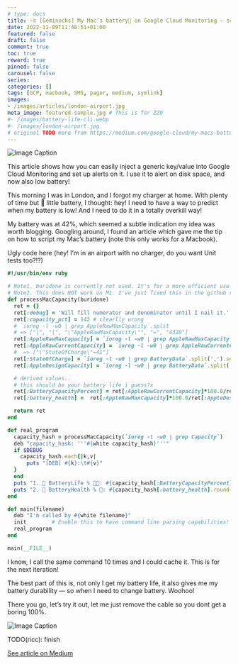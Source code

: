 ```yaml
---
# type: docs
title: 💦♊ [Geminocks] My Mac’s battery🔋 on Google Cloud Monitoring — send SMS if low 🪫
date: 2022-11-09T11:48:51+01:00
featured: false
draft: false
comment: true
toc: true
reward: true
pinned: false
carousel: false
series:
categories: []
tags: [GCP, macbook, SMS, pager, medium, symlink]
images:
- /images/articles/london-airport.jpg
meta_image: featured-sample.jpg # This is for ZZO
#- /images/battery-life-cli.webp
#- /images/london-airport.jpg
# original TODO more from https://medium.com/google-cloud/my-macs-battery-on-google-cloud-monitoring-with-sms-if-its-low-a1ccd70485fe
---
```


<!-- this works: ![Image Caption](/images/riccardo.jpg "Use Image Title as Caption aeroporto") -->
![Image Caption](/images/articles/london-airport.jpg "[HUGO] Taking a train to City Airport, my fav airport in London")


This article shows how you can easily inject a generic key/value into Google Cloud Monitoring and set up alerts on it. I use it to alert on disk space, and now also low battery!

This morning I was in London, and I forgot my charger at home. With plenty of time but 🪫 little battery, I thought: hey! I need to have a way to predict when my battery is low! And I need to do it in a totally overkill way!

<!--more-->

My battery was at 42%, which seemed a subtle indication my idea was worth blogging. Googling around, I found an article which gave me the tip on how to script my Mac’s battery (note this only works for a Macbook).

Ugly code here (hey! I’m in an airport with no charger, do you want Unit tests too?!?)

```ruby
#!/usr/bin/env ruby

# Note1. buridone is currently not used. It's for a more efficient use to extrapolate all info from a single file read.
# Note2. This does NOT work on M1. I've just fixed this in the github repo sakura. Find the updated 0.2 code there.
def processMacCapacity(buridone)
  ret = {}
  ret[:debug] = 'Will fill numerator and denominator until I nail it.'
  ret[:capacity_pct] = 142 # clearlly wrong
  # `ioreg -l -w0 | grep AppleRawMaxCapacity`.split
  # => ["|", "|", "\"AppleRawMaxCapacity\"", "=", "4320"]
  ret[:AppleRawMaxCapacity] = `ioreg -l -w0 | grep AppleRawMaxCapacity`.split[4].to_i
  ret[:AppleRawCurrentCapacity] = `ioreg -l -w0 | grep AppleRawCurrentCapacity`.split[4].to_i
  #  => ["\"StateOfCharge\"=41"]
  ret[:StateOfCharge] = `ioreg -l -w0 | grep BatteryData`.split(',').select{|e| e.match /StateOfCharge/ }[0].split('=')[1].to_i
  ret[:AppleDesignCapacity] = `ioreg -l -w0 | grep BatteryData`.split(',').select{|e| e.match /DesignCapacity/ }[0].split('=')[1].to_i

  # derived values..
  # this should be your battery life i guess?x
  ret[:BatteryCapacityPercent] = ret[:AppleRawCurrentCapacity]*100.0/ret[:AppleRawMaxCapacity]
  ret[:battery_health] =  ret[:AppleRawMaxCapacity]*100.0/ret[:AppleDesignCapacity]

  return ret
end

def real_program
  capacity_hash = processMacCapacity(`ioreg -l -w0 | grep Capacity`)
  deb "capacity_hash: '''#{white capacity_hash}'''"
  if $DEBUG
    capacity_hash.each{|k,v|
      puts "[DEB] #{k}:\t#{v}"
  }
  end
  puts "1. 🔋 BatteryLife % 🔌🪫: #{capacity_hash[:BatteryCapacityPercent].round(2)}"
  puts "2. 🔋 BatteryHealth % 🛟: #{capacity_hash[:battery_health].round(2)}"
end

def main(filename)
  deb "I'm called by #{white filename}"
  init        # Enable this to have command line parsing capabilities!
  real_program
end

main(__FILE__)
```


I know, I call the same command 10 times and I could cache it. This is for the next iteration!

The best part of this is, not only I get my battery life, it also gives me my battery durability — so when I need to change battery. Woohoo!

There you go, let’s try it out, let me just remove the cable so you dont get a boring 100%.

![Image Caption](/images/articles/battery-life-cli.webp "Here is my Battery Life and my Battery health")

TODO(ricc): finish


[See article on Medium](https://medium.com/google-cloud/my-macs-battery-on-google-cloud-monitoring-with-sms-if-its-low-a1ccd70485fe)
